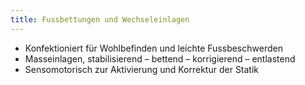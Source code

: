 ```yaml
---
title: Fussbettungen und Wechseleinlagen
---
```

- Konfektioniert für Wohlbefinden und leichte Fussbeschwerden
- Masseinlagen, stabilisierend – bettend – korrigierend – entlastend
- Sensomotorisch zur Aktivierung und Korrektur der Statik
